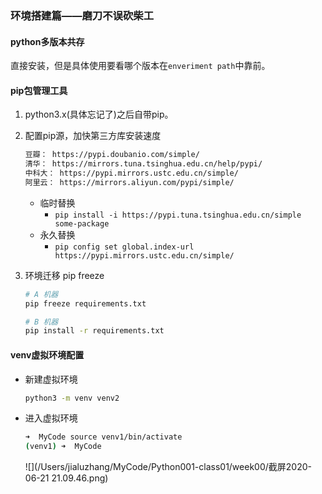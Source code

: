 ### 环境搭建篇——磨刀不误砍柴工

#### python多版本共存

直接安装，但是具体使用要看哪个版本在`enveriment path`中靠前。

#### pip包管理工具

1. python3.x(具体忘记了)之后自带pip。

2. 配置pip源，加快第三方库安装速度

   ```bash
   豆瓣： https://pypi.doubanio.com/simple/
   清华： https://mirrors.tuna.tsinghua.edu.cn/help/pypi/
   中科大： https://pypi.mirrors.ustc.edu.cn/simple/
   阿里云： https://mirrors.aliyun.com/pypi/simple/
   ```

   + 临时替换
     + `pip install -i https://pypi.tuna.tsinghua.edu.cn/simple some-package`
   + 永久替换
     + `pip config set global.index-url https://pypi.mirrors.ustc.edu.cn/simple/ `

3. 环境迁移 pip freeze

   ```bash
   # A 机器
   pip freeze requirements.txt
   
   # B 机器
   pip install -r requirements.txt
   ```

#### venv虚拟环境配置

+ 新建虚拟环境

  ```bash
  python3 -m venv venv2
  ```

+ 进入虚拟环境

  ```bash
  ➜  MyCode source venv1/bin/activate
  (venv1) ➜  MyCode
  ```

  ![](/Users/jialuzhang/MyCode/Python001-class01/week00/截屏2020-06-21 21.09.46.png)

